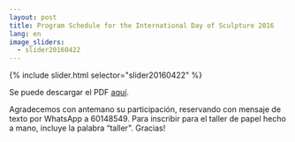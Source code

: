```yaml
---
layout: post
title: Program Schedule for the International Day of Sculpture 2016
lang: en
image_sliders:
  - slider20160422
---
```


{% include slider.html selector="slider20160422" %}

Se puede descargar el PDF <a href="/downloads/ISDay2016_invitation.pdf">aquí</a>.

Agradecemos con antemano su participación, reservando con mensaje de texto por WhatsApp a 60148549. Para inscribir para el taller de papel hecho a mano, incluye la palabra “taller". Gracias! 